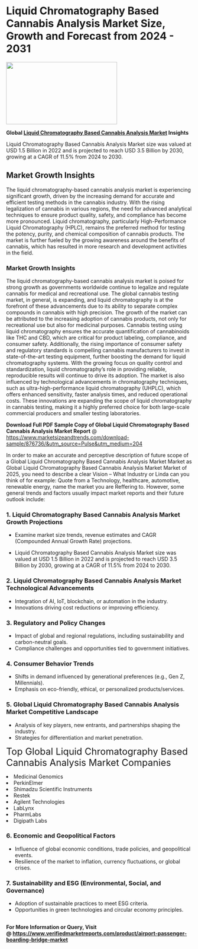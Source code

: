 <H1>Liquid Chromatography Based Cannabis Analysis Market Size, Growth and Forecast from 2024 - 2031</H1><img class="aligncenter size-medium wp-image-584254" src="https://thirdeyenews.in/wp-content/uploads/2024/09/Global-Market-Research-300x168.jpeg" alt="" width="300" height="168" /><p><strong>Global&nbsp;<a href="https://www.marketsizeandtrends.com/download-sample/876736/&amp;utm_source=Pulse&amp;utm_medium=204">Liquid Chromatography Based Cannabis Analysis Market</a> Insights</strong></p><p>Liquid Chromatography Based Cannabis Analysis Market size was valued at USD 1.5 Billion in 2022 and is projected to reach USD 3.5 Billion by 2030, growing at a CAGR of 11.5% from 2024 to 2030.</p><p><h2>Market Growth Insights</h2> The liquid chromatography-based cannabis analysis market is experiencing significant growth, driven by the increasing demand for accurate and efficient testing methods in the cannabis industry. With the rising legalization of cannabis in various regions, the need for advanced analytical techniques to ensure product quality, safety, and compliance has become more pronounced. Liquid chromatography, particularly High-Performance Liquid Chromatography (HPLC), remains the preferred method for testing the potency, purity, and chemical composition of cannabis products. The market is further fueled by the growing awareness around the benefits of cannabis, which has resulted in more research and development activities in the field. <h3>Market Growth Insights</h3> The liquid chromatography-based cannabis analysis market is poised for strong growth as governments worldwide continue to legalize and regulate cannabis for medical and recreational use. The global cannabis testing market, in general, is expanding, and liquid chromatography is at the forefront of these advancements due to its ability to separate complex compounds in cannabis with high precision. The growth of the market can be attributed to the increasing adoption of cannabis products, not only for recreational use but also for medicinal purposes. Cannabis testing using liquid chromatography ensures the accurate quantification of cannabinoids like THC and CBD, which are critical for product labeling, compliance, and consumer safety. Additionally, the rising importance of consumer safety and regulatory standards is compelling cannabis manufacturers to invest in state-of-the-art testing equipment, further boosting the demand for liquid chromatography systems. With the growing focus on quality control and standardization, liquid chromatography’s role in providing reliable, reproducible results will continue to drive its adoption. The market is also influenced by technological advancements in chromatography techniques, such as ultra-high-performance liquid chromatography (UHPLC), which offers enhanced sensitivity, faster analysis times, and reduced operational costs. These innovations are expanding the scope of liquid chromatography in cannabis testing, making it a highly preferred choice for both large-scale commercial producers and smaller testing laboratories. </p><p><span class=""><strong>Download Full PDF Sample Copy of Global Liquid Chromatography Based Cannabis Analysis Market Report</strong> @ <a href="https://www.marketsizeandtrends.com/download-sample/876736/&amp;utm_source=Pulse&amp;utm_medium=204" target="_blank">https://www.marketsizeandtrends.com/download-sample/876736/&amp;utm_source=Pulse&amp;utm_medium=204</a></span></p><p>In order to make an accurate and perceptive description of future scope of a Global&nbsp;Liquid Chromatography Based Cannabis Analysis Market Market as Global&nbsp;Liquid Chromatography Based Cannabis Analysis Market Market of 2025, you need to describe a clear Vision &ndash; What Industry or Linda can you think of for example: Quote from a Technology, healthcare, automotive, renewable energy, name the market you are Reffering to. However, some general trends and factors usually impact market reports and their future outlook include:</p><h3>1.&nbsp;<strong>Liquid Chromatography Based Cannabis Analysis Market Growth Projections</strong></h3><ul><li>Examine market size trends, revenue estimates and CAGR (Compounded Annual Growth Rate) projections.</li><li><p>Liquid Chromatography Based Cannabis Analysis Market size was valued at USD 1.5 Billion in 2022 and is projected to reach USD 3.5 Billion by 2030, growing at a CAGR of 11.5% from 2024 to 2030.</p></li></ul><h3>2.&nbsp;<strong>Liquid Chromatography Based Cannabis Analysis Market Technological Advancements</strong></h3><ul><li>Integration of AI, IoT, blockchain, or automation in the industry.</li><li>Innovations driving cost reductions or improving efficiency.</li></ul><h3>3.&nbsp;<strong>Regulatory and Policy Changes</strong></h3><ul><li>Impact of global and regional regulations, including sustainability and carbon-neutral goals.</li><li>Compliance challenges and opportunities tied to government initiatives.</li></ul><h3>4.&nbsp;<strong>Consumer Behavior Trends</strong></h3><ul><li>Shifts in demand influenced by generational preferences (e.g., Gen Z, Millennials).</li><li>Emphasis on eco-friendly, ethical, or personalized products/services.</li></ul><h3>5.&nbsp;<strong>Global Liquid Chromatography Based Cannabis Analysis Market Competitive Landscape</strong></h3><ul><li>Analysis of key players, new entrants, and partnerships shaping the industry.</li><li>Strategies for differentiation and market penetration.</li></ul><p data-pm-slice="1 1 []"><span style="color: inherit; font-family: inherit; font-size: 25px;">Top Global Liquid Chromatography Based Cannabis Analysis Market Companies</span></p><div class="" data-test-id=""><p><li>Medicinal Genomics</li><li> PerkinElmer</li><li> Shimadzu Scientific Instruments</li><li> Restek</li><li> Agilent Technologies</li><li> LabLynx</li><li> PharmLabs</li><li> Digipath Labs</li></p></div><h3>6.&nbsp;<strong>Economic and Geopolitical Factors</strong></h3><ul><li>Influence of global economic conditions, trade policies, and geopolitical events.</li><li>Resilience of the market to inflation, currency fluctuations, or global crises.</li></ul><h3>7.&nbsp;<strong>Sustainability and ESG (Environmental, Social, and Governance)</strong></h3><ul><li>Adoption of sustainable practices to meet ESG criteria.</li><li>Opportunities in green technologies and circular economy principles.</li></ul><h2><strong style="font-size: 14px;">For More Information or Query, Visit @&nbsp;</strong><a style="background-color: #ffffff; font-size: 14px;" href="https://www.marketsizeandtrends.com/report/liquid-chromatography-based-cannabis-analysis-market/" target="_blank">https://www.verifiedmarketreports.com/product/airport-passenger-boarding-bridge-market</a></h2>
